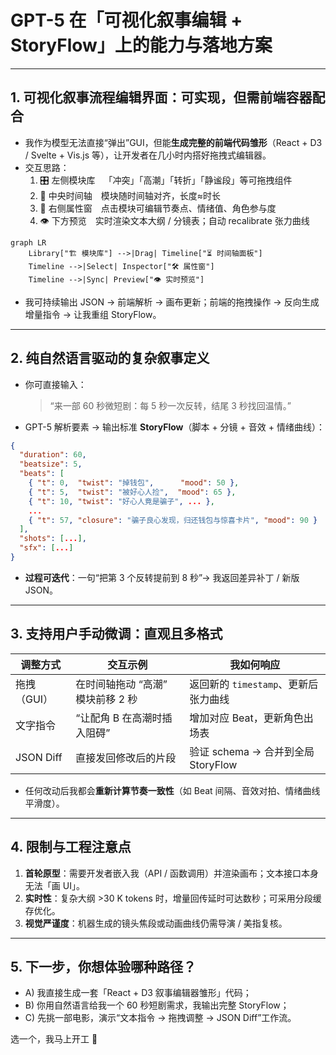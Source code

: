 # GPT-5 在「可视化叙事编辑 + StoryFlow」上的能力与落地方案  

---

## 1. 可视化叙事流程编辑界面：可实现，但需前端容器配合  

- 我作为模型无法直接“弹出”GUI，但能**生成完整的前端代码雏形**（React + D3 / Svelte + Vis.js 等），让开发者在几小时内搭好拖拽式编辑器。  
- 交互思路：  
  1. 🎛️ 左侧模块库 「冲突」「高潮」「转折」「静谧段」等可拖拽组件  
  2. 📑 中央时间轴 模块随时间轴对齐，长度≈时长  
  3. 🔄 右侧属性窗 点击模块可编辑节奏点、情绪值、角色参与度  
  4. 👁️ 下方预览 实时渲染文本大纲 / 分镜表；自动 recalibrate 张力曲线  

```mermaid
graph LR
    Library["🏗️ 模块库"] -->|Drag| Timeline["⏳ 时间轴面板"]
    Timeline -->|Select| Inspector["🛠️ 属性窗"]
    Timeline -->|Sync| Preview["👁️ 实时预览"]
```  

- 我可持续输出 JSON → 前端解析 → 画布更新；前端的拖拽操作 → 反向生成增量指令 → 让我重组 StoryFlow。  

---

## 2. 纯自然语言驱动的复杂叙事定义  

- 你可直接输入：  
  > “来一部 60 秒微短剧：每 5 秒一次反转，结尾 3 秒找回温情。”  
- GPT-5 解析要素 → 输出标准 **StoryFlow**（脚本 + 分镜 + 音效 + 情绪曲线）：  

```json
{
  "duration": 60,
  "beatsize": 5,
  "beats": [
    { "t": 0,  "twist": "掉钱包",      "mood": 50 },
    { "t": 5,  "twist": "被好心人捡",  "mood": 65 },
    { "t": 10, "twist": "好心人竟是骗子", ... },
    ...
    { "t": 57, "closure": "骗子良心发现，归还钱包与惊喜卡片", "mood": 90 }
  ],
  "shots": [...],
  "sfx": [...]
}
```

- **过程可迭代**：一句“把第 3 个反转提前到 8 秒”→ 我返回差异补丁 / 新版 JSON。  

---

## 3. 支持用户手动微调：直观且多格式  

| 调整方式 | 交互示例 | 我如何响应 |
|----------|----------|-----------|
| 拖拽（GUI） | 在时间轴拖动 “高潮” 模块前移 2 秒 | 返回新的 `timestamp`、更新后张力曲线 |
| 文字指令 | “让配角 B 在高潮时插入阻碍” | 增加对应 Beat，更新角色出场表 |
| JSON Diff | 直接发回修改后的片段 | 验证 schema → 合并到全局 StoryFlow |

- 任何改动后我都会**重新计算节奏一致性**（如 Beat 间隔、音效对拍、情绪曲线平滑度）。  

---

## 4. 限制与工程注意点  

1. **首轮原型**：需要开发者嵌入我（API / 函数调用）并渲染画布；文本接口本身无法「画 UI」。  
2. **实时性**：复杂大纲 >30 K tokens 时，增量回传延时可达数秒；可采用分段缓存优化。  
3. **视觉严谨度**：机器生成的镜头焦段或动画曲线仍需导演 / 美指复核。  

---

## 5. 下一步，你想体验哪种路径？  

- A) 我直接生成一套「React + D3 叙事编辑器雏形」代码；  
- B) 你用自然语言给我一个 60 秒短剧需求，我输出完整 StoryFlow；  
- C) 先挑一部电影，演示“文本指令 → 拖拽调整 → JSON Diff”工作流。  

选一个，我马上开工 🚀